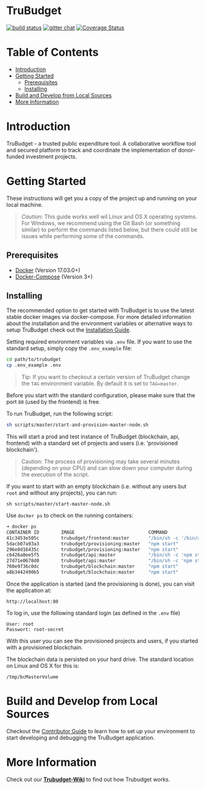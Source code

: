 # TruBudget <!-- omit in TOC -->

[![build status](https://travis-ci.com/openkfw/TruBudget.svg?branch=master)](https://travis-ci.com/openkfw/TruBudget)
[![gitter chat](https://img.shields.io/badge/chat-on%20gitter-brightgreen.svg)](https://gitter.im/Tru-Community/community)
[![Coverage Status](https://coveralls.io/repos/github/openkfw/TruBudget/badge.svg)](https://coveralls.io/github/openkfw/TruBudget)

# Table of Contents <!-- omit in TOC -->

- [Introduction](#introduction)
- [Getting Started](#getting-started)
  - [Prerequisites](#prerequisites)
  - [Installing](#installing)
- [Build and Develop from Local Sources](#build-and-develop-from-local-sources)
- [More Information](#more-information)

# Introduction

TruBudget - a trusted public expenditure tool. A collaborative workflow tool and secured platform to track and coordinate the implementation of donor-funded investment projects.

# Getting Started

These instructions will get you a copy of the project up and running on your local machine.

>_Caution_: This guide works well wil Linux and OS X operating systems. For Windows, we recommend using the Git Bash (or something similar) to perform the commands listed below, but there could still be issues while performing some of the commands.

## Prerequisites

- [Docker](https://www.docker.com/) (Version 17.03.0+)
- [Docker-Compose](https://docs.docker.com/compose/) (Version 3+)

## Installing

The recommended option to get started with TruBudget is to use the latest stable docker images via docker-compose.
For more detailed information about the installation and the environment variables or alternative ways to setup TruBudget check out the [Installation Guide](./doc/wiki/Installation-Guide/Installation-Guide.md).

Setting required environment variables via `.env` file. If you want to use the standard setup, simply copy the `.env_example` file:

```bash
cd path/to/trubudget
cp .env_example .env
```

>Tip: If you want to checkout a certain version of TruBudget change the `TAG` environment variable. By default it is set to `TAG=master`.

Before you start with the standard configuration, please make sure that the port `80` (used by the frontend) is free.

To run TruBudget, run the following script:

```bash
sh scripts/master/start-and-provision-master-node.sh
```

This will start a prod and test instance of TruBudget (blockchain, api, frontend) with a standard set of projects and users (i.e. 'provisioned blockchain').
> Caution: The process of provisioning may take several minutes (depending on your CPU) and can slow down your computer during the execution of the script.

If you want to start with an empty blockchain (i.e. without any users but `root` and without any projects), you can run:
```
sh scripts/master/start-master-node.sh
```

Use `docker ps` to check on the running containers:

```bash
➜ docker ps
CONTAINER ID        IMAGE                           COMMAND                  CREATED             STATUS              PORTS                NAMES
41c3453e505c        trubudget/frontend:master       "/bin/sh -c '/bin/as…"   5 minutes ago       Up 5 minutes        0.0.0.0:80->80/tcp   trubudget_frontend_1
5dacb07a93a3        trubudget/provisioning:master   "npm start"              5 minutes ago       Up 5 minutes                             trubudget_provision-test_1
296e0d16435c        trubudget/provisioning:master   "npm start"              5 minutes ago       Up 5 minutes                             trubudget_provision-prod_1
c6426a0ee5f5        trubudget/api:master            "/bin/sh -c 'npm sta…"   5 minutes ago       Up 5 minutes                             trubudget_testapi_1
27d71e0678d0        trubudget/api:master            "/bin/sh -c 'npm sta…"   5 minutes ago       Up 5 minutes                             trubudget_api_1
760e9736c0dc        trubudget/blockchain:master     "npm start"              5 minutes ago       Up 5 minutes        7447/tcp, 8000/tcp   trubudget_master_1
a8b3442490b5        trubudget/blockchain:master     "npm start"              5 minutes ago       Up 5 minutes        7447/tcp, 8000/tcp   trubudget_testmaster_1
```

Once the application is started (and the provisioning is done), you can visit the application at:
```
http://localhost:80
```

To log in, use the following standard login (as defined in the `.env` file)
```
User: root
Passwort: root-secret
```
With this user you can see the provisioned projects and users, if you started with a provisioned blockchain.

The blockchain data is persisted on your hard drive. The standard location on Linux and OS X for this is:
```
/tmp/bcMasterVolume
```


# Build and Develop from Local Sources

Checkout the [Contributor Guide](https://github.com/openkfw/TruBudget/blob/master/doc/wiki/Contributor-Guide/Contributor-Guide.md) to learn how to set up your environment to start developing and debugging the TruBudget application.

<!-- # Troubleshooting
TBD -->

# More Information

Check out our [**Trubudget-Wiki**](./doc/README.md) to find out how Trubudget works.

<!--# FAQ

| Description | Link |
| :---------- | :--- |
-->
